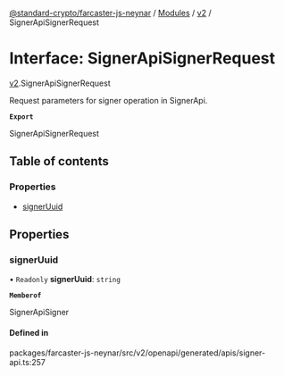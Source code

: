[@standard-crypto/farcaster-js-neynar](../README.md) / [Modules](../modules.md) / [v2](../modules/v2.md) / SignerApiSignerRequest

# Interface: SignerApiSignerRequest

[v2](../modules/v2.md).SignerApiSignerRequest

Request parameters for signer operation in SignerApi.

**`Export`**

SignerApiSignerRequest

## Table of contents

### Properties

- [signerUuid](v2.SignerApiSignerRequest.md#signeruuid)

## Properties

### signerUuid

• `Readonly` **signerUuid**: `string`

**`Memberof`**

SignerApiSigner

#### Defined in

packages/farcaster-js-neynar/src/v2/openapi/generated/apis/signer-api.ts:257
